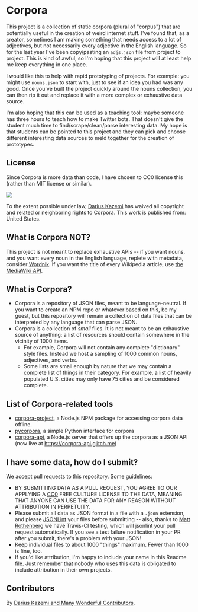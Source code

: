 # Corpora

This project is a collection of static corpora (plural of "corpus") that are potentially useful in the creation of weird internet stuff. I've found that, as a creator, sometimes I am making something that needs access to a lot of adjectives, but not necessarily every adjective in the English language. So for the last year I've been copy/pasting an `adjs.json` file from project to project. This is kind of awful, so I'm hoping that this project will at least help me keep everything in one place.

I would like this to help with rapid prototyping of projects. For example: you might use `nouns.json` to start with, just to see if an idea you had was any good. Once you've built the project quickly around the nouns collection, you can then rip it out and replace it with a more complex or exhaustive data source.

I'm also hoping that this can be used as a teaching tool: maybe someone has three hours to teach how to make Twitter bots. That doesn't give the student much time to find/scrape/clean/parse interesting data. My hope is that students can be pointed to this project and they can pick and choose different interesting data sources to meld together for the creation of prototypes.

## License

Since Corpora is more data than code, I have chosen to CC0 license this (rather than MIT license or similar).

<a href="http://creativecommons.org/publicdomain/zero/1.0/"><img src="http://i.creativecommons.org/p/zero/1.0/88x31.png"></a>

To the extent possible under law, [Darius Kazemi](http://tinysubversions.com) has waived all copyright and related or neighboring rights to Corpora. This work is published from: United States.

## What is Corpora NOT?

This project is not meant to replace exhaustive APIs -- if you want nouns, and you want every noun in the English language, replete with metadata, consider [Wordnik](http://developer.wordnik.com/docs). If you want the title of every Wikipedia article, use [the MediaWiki API](http://www.mediawiki.org/wiki/API:Main_page).

## What is Corpora?

 * Corpora is a repository of JSON files, meant to be language-neutral. If you want to create an NPM repo or whatever based on this, be my guest, but this repository will remain a collection of data files that can be interpreted by any language that can parse JSON.
 * Corpora is a collection of _small_ files. It is not meant to be an exhaustive source of anything: a list of resources should contain somewhere in the vicinity of 1000 items.
   * For example, Corpora will not contain any complete "dictionary" style files. Instead we host a sampling of 1000 common nouns, adjectives, and verbs.
   * Some lists are small enough by nature that we may contain a complete list of things in their category. For example, a list of heavily populated U.S. cities may only have 75 cities and be considered complete.

## List of Corpora-related tools

 * [corpora-project](https://www.npmjs.com/package/corpora-project), a Node.js NPM package for accessing corpora data offline.
 * [pycorpora](https://github.com/aparrish/pycorpora), a simple Python interface for corpora
 * [corpora-api](https://github.com/coleww/corpora-api), a Node.js server that offers up the corpora as a JSON API (now live at <https://corpora-api.glitch.me>)

## I have some data, how do I submit?

We accept pull requests to this repository. Some guidelines:

 * BY SUBMITTING DATA AS A PULL REQUEST, YOU AGREE TO OUR APPLYING A [CC0](http://creativecommons.org/publicdomain/zero/1.0/) FREE CULTURE LICENSE TO THE DATA, MEANING THAT ANYONE CAN USE THE DATA FOR ANY REASON WITHOUT ATTRIBUTION IN PERPETUITY.
 * Please submit all data as JSON format in a file with a `.json` extension, and please [JSONLint](http://jsonlint.com/) your files before submitting -- also, thanks to [Matt Rothenberg](https://github.com/mroth) we have Travis-CI testing, which will jsonlint your pull request automatically. If you see a test failure notification in your PR after you submit, there's a problem with your JSON!
 * Keep individual files to about 1000 "things" maximum. Fewer than 1000 is fine, too.
 * If you'd like attribution, I'm happy to include your name in this Readme file. Just remember that nobody who uses this data is obligated to include attribution in their own projects.

## Contributors

By [Darius Kazemi and Many Wonderful Contributors](https://github.com/dariusk/corpora/graphs/contributors).
